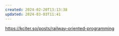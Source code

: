 ```yaml
---
created: 2024-02-20T13:13:38
updated: 2024-03-03T11:41
---
```

https://kciter.so/posts/railway-oriented-programming